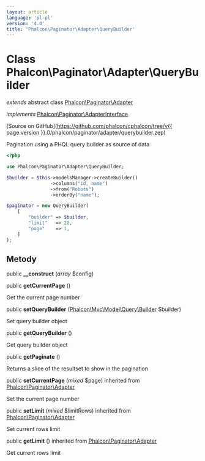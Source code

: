 ```yaml
---
layout: article
language: 'pl-pl'
version: '4.0'
title: 'Phalcon\Paginator\Adapter\QueryBuilder'
---
```

# Class **Phalcon\Paginator\Adapter\QueryBuilder**

*extends* abstract class [Phalcon\Paginator\Adapter](Phalcon_Paginator_Adapter)

*implements* [Phalcon\Paginator\AdapterInterface](Phalcon_Paginator_AdapterInterface)

[Source on GitHub](https://github.com/phalcon/cphalcon/tree/v{{ page.version }}.0/phalcon/paginator/adapter/querybuilder.zep)

Pagination using a PHQL query builder as source of data

```php
<?php

use Phalcon\Paginator\Adapter\QueryBuilder;

$builder = $this->modelsManager->createBuilder()
                ->columns("id, name")
                ->from("Robots")
                ->orderBy("name");

$paginator = new QueryBuilder(
    [
        "builder" => $builder,
        "limit"   => 20,
        "page"    => 1,
    ]
);

```

## Metody

public **__construct** (*array* $config)

public **getCurrentPage** ()

Get the current page number

public **setQueryBuilder** ([Phalcon\Mvc\Model\Query\Builder](Phalcon_Mvc_Model_Query_Builder) $builder)

Set query builder object

public **getQueryBuilder** ()

Get query builder object

public **getPaginate** ()

Returns a slice of the resultset to show in the pagination

public **setCurrentPage** (*mixed* $page) inherited from [Phalcon\Paginator\Adapter](Phalcon_Paginator_Adapter)

Set the current page number

public **setLimit** (*mixed* $limitRows) inherited from [Phalcon\Paginator\Adapter](Phalcon_Paginator_Adapter)

Set current rows limit

public **getLimit** () inherited from [Phalcon\Paginator\Adapter](Phalcon_Paginator_Adapter)

Get current rows limit